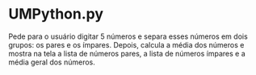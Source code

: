 # UMPython.py

Pede para o usuário digitar 5 números e separa esses números em dois grupos: os pares e os ímpares.
Depois, calcula a média dos números e mostra na tela a lista de números pares, a lista de números ímpares e a média geral dos números.
